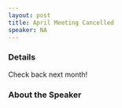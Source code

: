 ```yaml
---
layout: post
title: April Meeting Cancelled	
speaker: NA
---
```


### Details

Check back next month!

### About the Speaker
